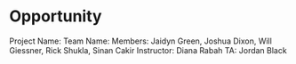 # Opportunity

Project Name: 
Team Name: 
Members: Jaidyn Green, Joshua Dixon, Will Giessner, Rick Shukla, Sinan Cakir
Instructor: Diana Rabah
TA: Jordan Black
